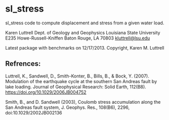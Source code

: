 # sl_stress
sl_stress code to compute displacement and stress from a given water load.

Karen Luttrell
Dept. of Geology and Geophysics
Louisiana State University
E235 Howe-Russell-Kniffen
Baton Rouge, LA 70803
kluttrell@lsu.edu

Latest package with benchmarks on 12/17/2013.
Copyright, Karen M. Luttrell

## Refrences:

Luttrell, K., Sandwell, D., Smith-Konter, B., Bills, B., & Bock, Y. (2007). Modulation of the earthquake cycle at the southern San Andreas fault by lake loading. Journal of Geophysical Research: Solid Earth, 112(B8). https://doi.org/10.1029/2006JB004752

Smith, B., and D. Sandwell (2003), Coulomb stress accumulation along the San Andreas fault system, J. Geophys. Res., 108(B6), 2296, doi:10.1029/2002JB002136
